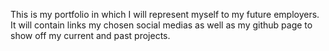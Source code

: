 
This is my portfolio in which I will represent myself to my future employers.  It will contain links my chosen social medias as well as my github page to show off my current and past projects.  
